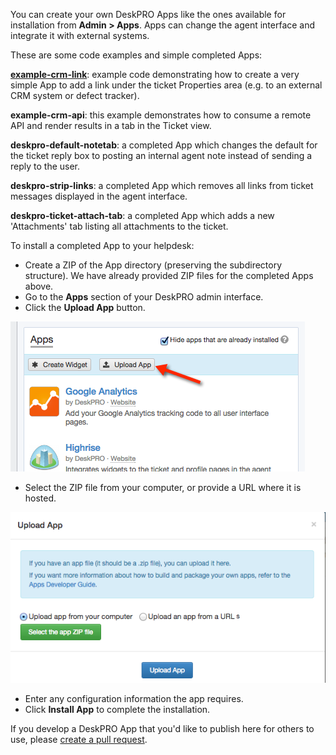 
You can create your own DeskPRO Apps like the ones available for installation from **Admin > Apps**. Apps can change the agent interface and integrate it with external systems.

These are some code examples and simple completed Apps:

[**example-crm-link**](https://github.com/DeskPRO/DeskPRO-Apps/tree/master/deskpro-default-notetab): example code demonstrating how to create a very simple App to add a link under the ticket Properties area (e.g. to an external CRM system or defect tracker).

**example-crm-api**: this example demonstrates how to consume a remote API and render results in a tab in the Ticket view.

**deskpro-default-notetab**: a completed App which changes the default for the ticket reply box to posting an internal agent note instead of sending a reply to the user.

**deskpro-strip-links**: a completed App which removes all links from ticket messages displayed in the agent interface.

**deskpro-ticket-attach-tab**: a completed App which adds a new 'Attachments' tab listing all attachments to the ticket.

To install a completed App to your helpdesk:

* Create a ZIP of the App directory (preserving the subdirectory structure). We have already provided ZIP files for the completed Apps above.
* Go to the **Apps** section of your DeskPRO admin interface.
* Click the **Upload App** button.

![](uploading-app.png)

* Select the ZIP file from your computer, or provide a URL where it is hosted.

![](uploading-app2.png)

* Enter any configuration information the app requires.
* Click **Install App** to complete the installation.

If you develop a DeskPRO App that you'd like to publish here for others to use, please [create a pull request](https://help.github.com/articles/creating-a-pull-request).
